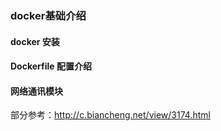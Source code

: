 ### docker基础介绍

#### docker 安装

#### Dockerfile 配置介绍

#### 网络通讯模块


部分参考：http://c.biancheng.net/view/3174.html
